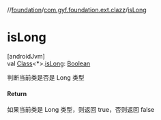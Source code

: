 //[foundation](../../index.md)/[com.gyf.foundation.ext.clazz](index.md)/[isLong](is-long.md)

# isLong

[androidJvm]\
val [Class](https://developer.android.com/reference/kotlin/java/lang/Class.html)&lt;*&gt;.[isLong](is-long.md): [Boolean](https://kotlinlang.org/api/core/kotlin-stdlib/kotlin/-boolean/index.html)

判断当前类是否是 Long 类型

#### Return

如果当前类是 Long 类型，则返回 true，否则返回 false